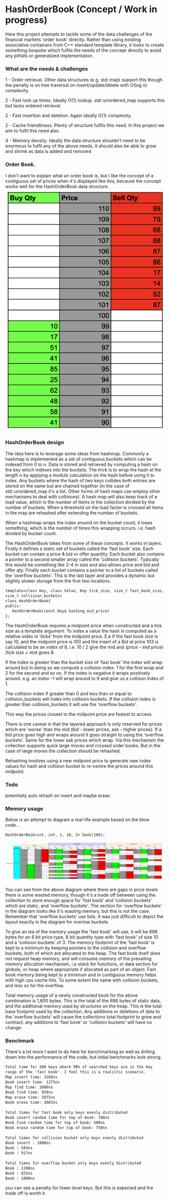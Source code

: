 # HashOrderBook (Concept / Work in progress)
Here this project attempts to tackle some of the data challenges of the financial markets 'order book' directly. Rather than using existing associative containers from C++ standard template library, it looks to create something bespoke which fulfils the needs of the concept directly to avoid any pitfalls or generalized implementation.

### What are the needs & challenges
 1 - Order retrieval. Other data structures (e.g. std::map) support this though the penalty is on tree traversal on insert/update/delete with O(log n) complexity.
 
 2 - Fast look up times. Ideally O(1) lookup. std::unordered_map supports this but lacks ordered retrieval. 
 
 2 - Fast insertion and deletion. Again ideally O(1) complexity. 
 
 2 - Cache friendliness. Plenty of structure fulfils this need. In this project we aim to fulfil this need also.
 
 4 - Memory density. Ideally the data structure shouldn't need to be enormous to fulfil any of the above needs. It should also be able to grow and shrink as data is added and removed

### Order Book.
I don't want to explain what an order book is, but I like the concept of a contiguous set of prices when it's displayed like this, because the concept works well for the HashOrderBook data structure.
![Order Book](Orderbook.png)

### HashOrderBook design
The idea here is to leverage some ideas from hashmap. 
Commonly a hashmap is implemented as a set of contiguous buckets which can be indexed from 0 to n. 
Data is stored and retrieved by computing a hash on the key which indexes into the buckets. The trick is to wrap the hash at the length n by applying a modulo calculation on the hash before using it to index. 
Any buckets where the hash of two keys collides both entries are stored on the same but are chained together (in the case of std::unordered_map it's a list. Other forms of hash maps can employ other mechanisms to deal with collisions).
A hash map will also keep track of a load value, which is the number of items in the collection divided by the number of buckets.
When a threshold on the load factor is crossed all items in the map are rehashed after extending the number of buckets.

When a hashmap wraps the index around on the bucket count, it loses something, which is the number of times this wrapping occurs. i.e. hash divided by bucket count. 

The HashOrderBook takes from some of these concepts.
It works in layers. Firstly it defines a static set of buckets called the 'fast book' size. Each bucket can contain a price & bid or offer quantity. 
Each bucket also contains a pointer to a second smaller array called the 'collision buckets'. Typically this would be something like 2-4 in size and also allows price and bid and offer qty. 
Finally each bucket contains a pointer to a list of buckets called the 'overflow buckets'. This is the last layer and provides a dynamic but slightly slower storage from the first two locations.

```
template<class Key, class Value, Key tick_size, size_t fast_book_size, size_t collision_buckets> 
class HashOrderBook{
public:
   HashOrderBook(const Key& hashing_mid_price)
};
```
The HashOrderBook requires a midpoint price when constructed and a tick size as a template argument.
To index a value the hash is computed as a relative index in 'ticks' from the midpoint price. E.e if the fast book size is say 10, and the midpoint price is 100 and the insert of a Bid at price 103 is calculated to be an index of 8. i.e. 10 / 2 give the mid and (price - mid price) /tick size + mid gives 8.  

If the index is greater than the bucket size of 'fast book' the index will wrap around but in doing so we compute a collision index. 1 for the first wrap and 2 for the second and so on. 
If the index is negative it wraps positively around. e.g. an index -1 will wrap around to 9 and give us a collison index of 1.

The collision index if greater than 0 and less than or equal to collision_buckets will index into collision buckets.
If the collision index is greater than collision_buckets it will use the 'overflow buckets'.

This way the prices closest to the midpoint price are fastest to access.

There is one caveat in that the layered approach is only reserved for prices which are 'worse' than the mid (bid - lower prices, ask - higher prices). If a bid price goes high and wraps around it goes straight to using the 'overflow buckets'. Same for the lower ask prices which wrap. 
Via this mechanism the collection supports quick large moves and crossed order books. But in the case of large moves the collection should be rehashed.



Rehashing involves using a new midpoint price to generate new index values for hash and collision bucket to re-centre the prices around this midpoint. 

### Todo
potentially auto rehash on insert and maybe erase.
### Memory usage
Below is an attempt to diagram a real-life example based on the blow code...
```
HashOrderBook<int, int, 1, 10, 2> book(100);
```
![Diagram](OrderBookRealLifeExample.png)


You can see from the above diagram where there are gaps in price levels there is some wasted memory, though it's a trade off between using the collection to store enough space for 'fast book' and 'collision buckets' which are static, and 'overflow buckets'. The section for 'overflow buckets' in the diagram looks like it's wasting memory, but this is not the case. Remember that 'overflow buckets' use lists. It was just difficult to depict the layout exactly in the diagram for overlow buckets.

To give an iea of the memory usage the 'fast book' will use, it will be 696 bytes for an 8 bit price type, 8 bit quantity type with 'fast book' of size 10 and a 'collision buckets' of 3. 
The memory footprint of the 'fast book' is kept to a minimum by keeping pointers to the collision and overflow buckets, both of which are allocated to the heap. 
The fast book itself does not request heap memory, and will consume memory of the prevailing memory allocation mechanism, i.e stack for functions, or data section for globals, or heap where appropriate if allocated as part of an object.
Fast book memory being kept to a minimum and in contiguous memory helps with high cpu cache hits. To some extent the same with collision buckets, and less so for the overflow.

Total memory usage of a newly constructed book for the above combination is 1,600 bytes. This is the total of the 696 bytes of static data, and the additional memory used by structures on the heap. This is the total base footprint used by the collection. Any additions or deletions of data to the 'overflow buckets' will cause the collections total footprint to grow and contract. any additions to 'fast book' or 'collision buckets' will have no change.


### Benchmark
There's a lot more I want to do here for benchmarking as well as drilling down into the performance of the code, but initial benchmarks look strong.
```
Total time for 200 keys where 90% of searched keys are in the key range of the 'fast book'. I feel this is a realistic scenario.
Map insert time: 3166ns
Book insert time: 1375ns
Map find time: 2000ns
Book find time: 959ns
Map erase time: 2875ns
Book erase time: 1083ns

Total times for fast book only keys evenly distributed
Book insert random time for top of book: 708ns
Book find random time for top of book: 500ns
Book erase random time for top of book: 750ns

Total times for collision bucket only keys evenly distributed
Book insert : 1000ns
Book : 583ns
Book : 917ns

Total times for overflow bucket only keys evenly distributed
Book : 1208ns
Book : 833ns
Book : 1000ns
```
you can see a penalty for lower level keys. But this is expected and the trade off is worth it.
